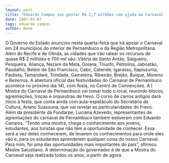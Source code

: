 ```yaml
---
layout: post
title: "Eduardo Campos vai gastar R$ 2,7 milhões com ajuda ao Carnaval em 26 cidades"
date: 2007-02-07
tags: eduardo campos
author: None
---
```

O Governo do Estado anunciou nesta quarta-feira que irá apoiar o Carnaval em 24 municípios do interior de Pernambuco e da Região Metropolitana.
Além do Recife e de Olinda, as cidades que irão ratear os recursos de quase R$ 2 milhões e 700 mil são: Vitória de Santo Antão, Salgueiro, Pesqueira, Aliança, Nazaré da Mata, Goiana, Triunfo, Petrolina, Jaboatão, Paudalho, Belém de São Francisco, Cabo, Catende, Igarassu, Itapissuma, Paulista, Tamandaré, Trindade, Gameleira, Ribeirão, Brejão, Buíque, Moreno e Bezerros. 
A abertura oficial das festividades do Carnaval de Pernambuco acontece no próximo dia 14), com festa, no Centro de Convenções. A I Mostra do Carnaval de Pernambuco vai tomar todo o local, reunindo blocos, agremiações, troças e orquestras de frevo.
O corso de carros antigos dará início à festa, que conta ainda com aula-espetáculo do Secretário de Cultura, Ariano Suassuna, que vai revelar as particularidades do Frevo. 
Além da presidente da Fundarpe, Luciana Azevedo, representantes de agremiações do carnaval de Pernambuco também estiveram com Eduardo Campos.
“Tendo uma mostra, chega o conhecimento aos jovens, estudantes, aos turistas que não têm a oportunidade de conhecer. Essa será a vez deles conhecerem, de levarem os conhecimentos para onde eles vão e, para os estudantes aprenderem qualquer coisa do nosso Carnaval. Para mim, foi uma das oportunidades mais importantes do país”, afirmou Mestre Salustiano.
A determinação do governador é de que a Mostra do Carnaval seja realizada todos os anos, a partir de agora. 